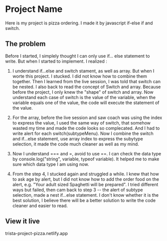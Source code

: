 # Project Name

Here is my project is pizza ordering. I made it by javascript if-else if and switch. 

## The problem

Before I started, I simplely thought I can only use if... else statement to write. But when I started to implement. I realized :

1. I understand if...else and switch stament, as well as array. But when I worte this project. I stucked. I did not know how to combine them together. Then I learned from the live session, I was told that switch can be nested.
   I also back to read the concept of Switch and array. Because before the project, I only knew the "shape" of switch and array. Now understand each case of switch is the value of the variable, when the variable equals one of the value, the code will execute the statement of the value.
2. For the array, before the live session and saw coach was using the index to express the value, I used the same way of switch, that somehow wasted my time and made the code looks so complecated. And I had to write alert for each switch(subtypeMenu). Now I combine the switch and if...else statement, use array index to express the subytype selection, it made the code much cleaner as well as my mind.

3. Now I understand === and =, avoid to use ==. I can check the data type by console.log("string", variable, typeof variable). It helped me to make sure which data type I am using now.

4. From the step 4, I stucked again and struggled a while. I knew that how to ask age by alert, but I did not know how to add the order food on the alert, e.g. "Your adult sized Spaghetti will be prepared". I tried different ways but failed, then cam back to step 3 -- the alert of subtype selection, made a nest if...else statement. I don't know whether it is the best solution, I believe there will be a better solution to write the code cleaner and easier to read.

## View it live

trista-project-pizza.netlify.app
